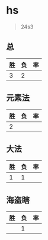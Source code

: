 # hs

> 24s3

## 总
|胜|负|率|
|-|-|-|
|3|2||

## 元素法
|胜|负|率|
|-|-|-|
|2|||

## 大法
|胜|负|率|
|-|-|-|
|1|1||

## 海盗瞎
|胜|负|率|
|-|-|-|
||1||
